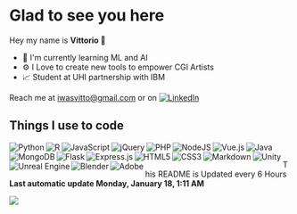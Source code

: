 <h1> Glad to see you here </h1>
<p> Hey my name is <strong> Vittorio </strong> 👋<p>

- 🧠 I'm currently learning ML and AI 
- ⚙️ I Love to create new tools to empower CGI Artists
- 📈 Student at UHI partnership with IBM

Reach me at iwasvitto@gmail.com or on <a width="20" height="60" href="https://www.linkedin.com/in/vittorio-rivabella/">
<img alt="LinkedIn" src="https://img.shields.io/badge/linkedin%20-%230077B5.svg?&style=for-the-badge&logo=linkedin&logoColor=white"/>
</a>

## Things I use to code

<img alt="Python" align="left" src="https://img.shields.io/badge/python%20-%2314354C.svg?&style=for-the-badge&logo=python&logoColor=white"/>
<img alt="R" align="left" src="https://img.shields.io/badge/r-%23276DC3.svg?&style=for-the-badge&logo=r&logoColor=white"/>
<img alt="Java" src="https://img.shields.io/badge/java-%23ED8B00.svg?&style=for-the-badge&logo=java&logoColor=white"/>


<img alt="JavaScript" align="left" src="https://img.shields.io/badge/javascript%20-%23323330.svg?&style=for-the-badge&logo=javascript&logoColor=%23F7DF1E"/>
<img alt="jQuery" align="left" src="https://img.shields.io/badge/jquery%20-%230769AD.svg?&style=for-the-badge&logo=jquery&logoColor=white"/>

<img alt="PHP" align="left" src="https://img.shields.io/badge/php-%23777BB4.svg?&style=for-the-badge&logo=php&logoColor=white"/>
<img alt="NodeJS" align="left" src="https://img.shields.io/badge/node.js%20-%2343853D.svg?&style=for-the-badge&logo=node.js&logoColor=white">
<img alt="Vue.js" align="left" src="https://img.shields.io/badge/vuejs%20-%2335495e.svg?&style=for-the-badge&logo=vue.js&logoColor=%234FC08D"/>

<img alt="MongoDB" align="left" src ="https://img.shields.io/badge/MongoDB-%234ea94b.svg?&style=for-the-badge&logo=mongodb&logoColor=white"/>

<img alt="Flask" align="left" src="https://img.shields.io/badge/flask%20-%23000.svg?&style=for-the-badge&logo=flask&logoColor=white"/>
<img alt="Express.js" align="left" src="https://img.shields.io/badge/express.js%20-%23404d59.svg?&style=for-the-badge"/>

<img alt="HTML5" align="left" src="https://img.shields.io/badge/html5%20-%23E34F26.svg?&style=for-the-badge&logo=html5&logoColor=white"/>
<img alt="CSS3" align="left" src="https://img.shields.io/badge/css3%20-%231572B6.svg?&style=for-the-badge&logo=css3&logoColor=white"/>
<img alt="Markdown" align="left" src="https://img.shields.io/badge/markdown-%23000000.svg?&style=for-the-badge&logo=markdown&logoColor=white"/>

<img alt="Unity" align="left" src="https://img.shields.io/badge/unity%20-%23000000.svg?&style=for-the-badge&logo=unity&logoColor=white"/>
<img alt="Unreal Engine "align="left" src="https://img.shields.io/badge/unreal%20engine%20-%23313131.svg?&style=for-the-badge&logo=unreal%20engine&logoColor=white"/>
<img alt="Blender" align="left" src="https://img.shields.io/badge/blender%20-%23F5792A.svg?&style=for-the-badge&logo=blender&logoColor=white"/>
<img alt="Adobe" align="left" src="https://img.shields.io/badge/adobe%20-%23FF0000.svg?&style=for-the-badge&logo=adobe&logoColor=white"/>


<p>This README is Updated every 6 Hours <br>
<strong>Last automatic update Monday, January 18, 1:11 AM</strong></p>
<img src="https://img.shields.io/github/workflow/status/Eversmile12/Eversmile12/README%20build?logo=github">
